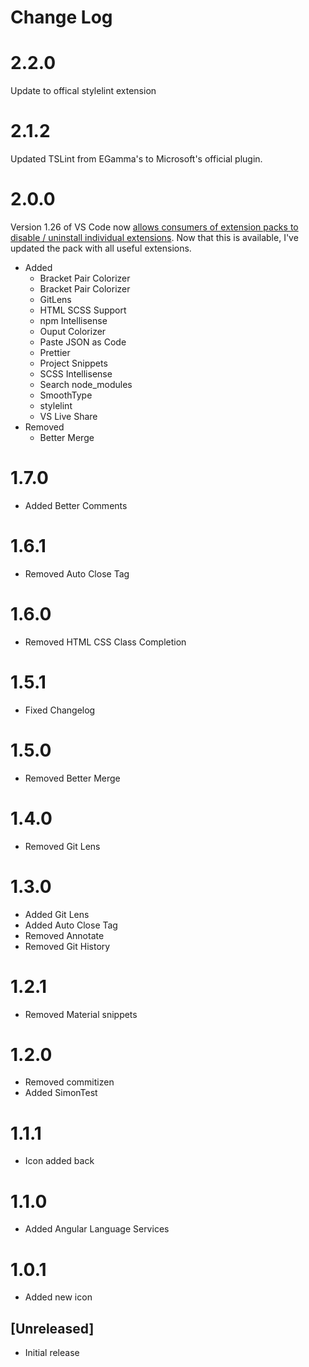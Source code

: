 # Change Log

# 2.2.0
Update to offical stylelint extension

# 2.1.2
Updated TSLint from EGamma's to Microsoft's official plugin.

# 2.0.0
Version 1.26 of VS Code now [allows consumers of extension packs to disable / uninstall individual extensions](https://code.visualstudio.com/updates/v1_26#_extension-pack-management).
Now that this is available, I've updated the pack with all useful extensions.  
- Added
    - Bracket Pair Colorizer
    - Bracket Pair Colorizer
    - GitLens
    - HTML SCSS Support
    - npm Intellisense
    - Ouput Colorizer
    - Paste JSON as Code
    - Prettier
    - Project Snippets
    - SCSS Intellisense
    - Search node_modules
    - SmoothType
    - stylelint
    - VS Live Share
- Removed
    - Better Merge

# 1.7.0
- Added Better Comments

# 1.6.1
- Removed Auto Close Tag

# 1.6.0
- Removed HTML CSS Class Completion

# 1.5.1
- Fixed Changelog

# 1.5.0
- Removed Better Merge

# 1.4.0
- Removed Git Lens

# 1.3.0
- Added Git Lens
- Added Auto Close Tag
- Removed Annotate
- Removed Git History

# 1.2.1
- Removed Material snippets

# 1.2.0
- Removed commitizen
- Added SimonTest

# 1.1.1
- Icon added back

# 1.1.0
- Added Angular Language Services

# 1.0.1
- Added new icon

## [Unreleased]
- Initial release
